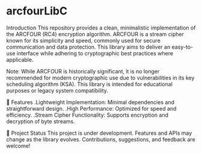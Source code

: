 # arcfourLibC
Introduction
This repository provides a clean, minimalistic implementation of the ARCFOUR (RC4) encryption algorithm. ARCFOUR is a stream cipher known for its simplicity and speed, commonly used for secure communication and data protection. This library aims to deliver an easy-to-use interface while adhering to cryptographic best practices where applicable.

Note: While ARCFOUR is historically significant, it is no longer recommended for modern cryptographic use due to vulnerabilities in its key scheduling algorithm (KSA). This library is intended for educational purposes or legacy system compatibility.

🌟 Features
.Lightweight Implementation: Minimal dependencies and straightforward design.
.High Performance: Optimized for speed and efficiency.
.Stream Cipher Functionality: Supports encryption and decryption of byte streams.

🚧 Project Status
This project is under development. Features and APIs may change as the library evolves. Contributions, suggestions, and feedback are welcome!
